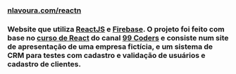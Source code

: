 ### [nlavoura.com/reactn](https://www.nlavoura.com/reactn)
### Website que utiliza [ReactJS](https://reactjs.org/) e [Firebase](https://firebase.google.com/). O projeto foi feito com base no [curso de React](https://www.youtube.com/watch?v=RDAadIUbsJU&list=PLRRDagG1z-EIS5pixrfXNML6Ev8dzK6hl) do canal [99 Coders](https://www.youtube.com/c/99Coders) e consiste num site de apresentação de uma empresa fictícia, e um sistema de CRM para testes com cadastro e validação de usuários e cadastro de clientes.
